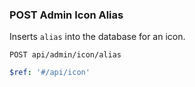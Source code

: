 ### POST Admin Icon Alias

Inserts `alias` into the database for an icon.

```text
POST api/admin/icon/alias
```

```yaml
$ref: '#/api/icon'
```